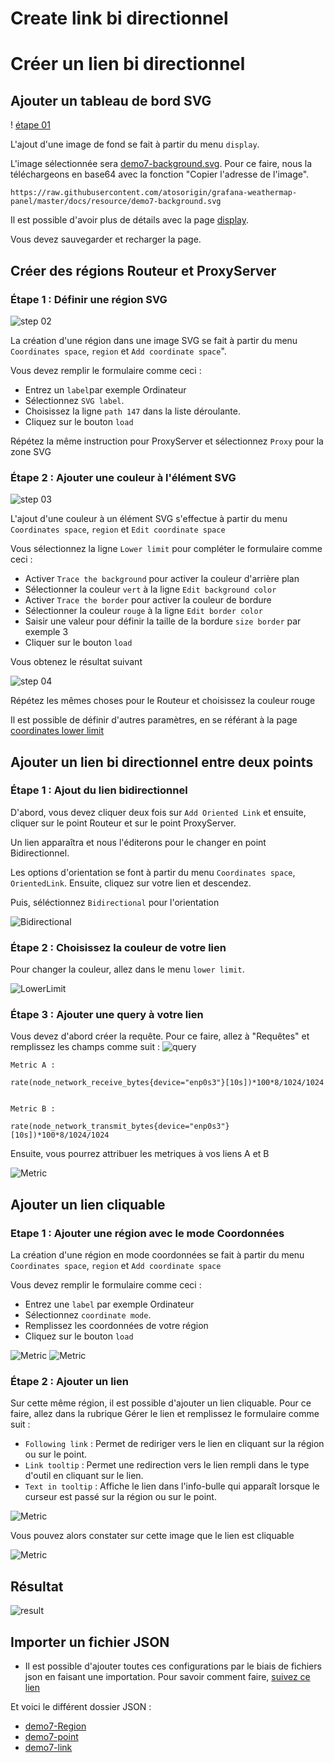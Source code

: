 # Create link bi directionnel

# Créer un lien bi directionnel


## Ajouter un tableau de bord SVG

! [étape 01](../../screenshots/demo/tutorial7/background.jpg)


L'ajout d'une image de fond se fait à partir du menu `display`.

L'image sélectionnée sera [demo7-background.svg](../../resource/demo7-background.svg). Pour ce faire, nous la téléchargeons en base64 avec la fonction "Copier l'adresse de l'image".


```
https://raw.githubusercontent.com/atosorigin/grafana-weathermap-panel/master/docs/resource/demo7-background.svg
```

Il est possible d'avoir plus de détails avec la page [display](../editor/display.md).

Vous devez sauvegarder et recharger la page.


## Créer des régions Routeur et ProxyServer


### Étape 1 : Définir une région SVG


![step 02](../../screenshots/demo/tutorial1/step02.jpg)


La création d'une région dans une image SVG se fait à partir du menu `Coordinates space`, `region` et `Add coordinate space`".

Vous devez remplir le formulaire comme ceci : 

- Entrez un `label`par exemple Ordinateur
- Sélectionnez `SVG label`.
- Choisissez la ligne `path 147` dans la liste déroulante.
- Cliquez sur le bouton `load`

Répétez la même instruction pour ProxyServer et sélectionnez `Proxy` pour la zone SVG

### Étape 2 : Ajouter une couleur à l'élément SVG



![step 03](../../screenshots/demo/tutorial7/LowerLimitProxy.png)



L'ajout d'une couleur à un élément SVG s'effectue à partir du menu `Coordinates space`, `region` et `Edit coordinate space`

Vous sélectionnez la ligne `Lower limit` pour compléter le formulaire comme ceci : 
 

- Activer `Trace the background` pour activer la couleur d'arrière plan 
- Sélectionner la couleur `vert` à la ligne `Edit background color`
- Activer `Trace the border` pour activer la couleur de bordure
- Sélectionner la couleur `rouge` à la ligne `Edit border color`
- Saisir une valeur pour définir la taille de la bordure `size border` par exemple 3
- Cliquer sur le bouton `load`

Vous obtenez le résultat suivant

![step 04](../../screenshots/demo/tutorial7/ProxyBleu.png)

Répétez les mêmes choses pour le Routeur et choisissez la couleur rouge

Il est possible de définir d'autres paramètres, en se référant à la page [coordinates lower limit](../editor/coordinates-lower-limit.md) 


## Ajouter un lien bi directionnel entre deux points


### Étape 1 : Ajout du lien bidirectionnel

D'abord, vous devez cliquer deux fois sur  `Add Oriented Link` et ensuite, cliquer sur le point Routeur et sur le point ProxyServer.

Un lien apparaîtra et nous l'éditerons pour le changer en point Bidirectionnel.

Les options d'orientation se font à partir du menu `Coordinates space`, `OrientedLink`. Ensuite, cliquez sur votre lien et descendez.

Puis, séléctionnez `Bidirectional` pour l'orientation

![Bidirectional](../../screenshots/demo/tutorial7/LinkBidirectionnel.png)

### Étape 2 : Choisissez la couleur de votre lien

Pour changer la couleur, allez dans le menu `lower limit`.

![LowerLimit](../../screenshots/demo/tutorial7/LowerLimitLink.png)

### Étape 3 : Ajouter une query à votre lien

Vous devez d'abord créer la requête.
Pour ce faire, allez à "Requêtes" et remplissez les champs comme suit :
![query](../../screenshots/demo/tutorial7/query.png)



```
Metric A :

rate(node_network_receive_bytes{device="enp0s3"}[10s])*100*8/1024/1024


Metric B : 

rate(node_network_transmit_bytes{device="enp0s3"}[10s])*100*8/1024/1024
```

Ensuite, vous pourrez attribuer les metriques à vos liens A et B

![Metric](../../screenshots/demo/tutorial7/orientedLinkMetric.png)

## Ajouter un lien cliquable

### Etape 1 : Ajouter une région avec le mode Coordonnées

La création d'une région en mode coordonnées se fait à partir du menu `Coordinates space`, `region` et `Add coordinate space`

Vous devez remplir le formulaire comme ceci : 

- Entrez une `label` par exemple Ordinateur
- Sélectionnez `coordinate mode`.
- Remplissez les coordonnées de votre région
- Cliquez sur le bouton `load`

![Metric](../../screenshots/demo/tutorial7/Cumputers.png)
![Metric](../../screenshots/demo/tutorial7/CoordonateMode.png)

### Étape 2 : Ajouter un lien

Sur cette même région, il est possible d'ajouter un lien cliquable.
Pour ce faire, allez dans la rubrique Gérer le lien et remplissez le formulaire comme suit :

- `Following link` : Permet de rediriger vers le lien en cliquant sur la région ou sur le point.
- `Link tooltip` : Permet une redirection vers le lien rempli dans le type d'outil en cliquant sur le lien.
- `Text in tooltip` : Affiche le lien dans l'info-bulle qui apparaît lorsque le curseur est passé sur la région ou sur le point.

![Metric](../../screenshots/demo/tutorial7/ManegeLink.png)

Vous pouvez alors constater sur cette image que le lien est cliquable

![Metric](../../screenshots/demo/tutorial7/Link-ConvertImage.jpg)

## Résultat

![result](../../screenshots/demo/tutorial7/demo7.png)

## Importer un fichier JSON

- Il est possible d'ajouter toutes ces configurations par le biais de fichiers json en faisant une importation. Pour savoir comment faire, [suivez ce lien](../editor/import.md)

Et voici le différent dossier JSON :

- [demo7-Region](../../resource/demo7-region-svg.json) 
- [demo7-point](../../resource/demo7-point.json)
- [demo7-link](../../resource/demo7-link.json)
